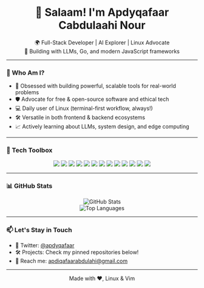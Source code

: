 <h1 align="center">👋 Salaam! I'm Apdyqafaar Cabdulaahi Nour</h1>

<p align="center">
  🌍 Full-Stack Developer | AI Explorer | Linux Advocate<br>
  🔬 Building with LLMs, Go, and modern JavaScript frameworks
</p>

---

### 🧠 Who Am I?

- 🧠 Obsessed with building powerful, scalable tools for real-world problems
- 🛡️ Advocate for free & open-source software and ethical tech
- 💻 Daily user of Linux (terminal-first workflow, always!)
- 🛠️ Versatile in both frontend & backend ecosystems
- 📈 Actively learning about LLMs, system design, and edge computing

---

### 🔧 Tech Toolbox

<p align="center">
  <!-- Web & JS Stack -->
  <img src="https://img.shields.io/badge/React-informational?style=flat&logo=react" />
  <img src="https://img.shields.io/badge/Next.js-informational?style=flat&logo=next.js&logoColor=white" />
  <img src="https://img.shields.io/badge/TypeScript-informational?style=flat&logo=typescript" />
  <img src="https://img.shields.io/badge/Node.js-informational?style=flat&logo=node.js" />
  <img src="https://img.shields.io/badge/Express.js-informational?style=flat&logo=express" />
  <img src="https://img.shields.io/badge/MongoDB-informational?style=flat&logo=mongodb" />
  <img src="https://img.shields.io/badge/MySQL-informational?style=flat&logo=mysql" />

  <!-- AI & Backend -->
  <img src="https://img.shields.io/badge/LLMs-informational?style=flat&logo=openai&logoColor=white" />
  <img src="https://img.shields.io/badge/Python-informational?style=flat&logo=python" />
  <img src="https://img.shields.io/badge/Flask-informational?style=flat&logo=flask" />
  <img src="https://img.shields.io/badge/Golang-informational?style=flat&logo=go" />

  <!-- Tools -->
  <img src="https://img.shields.io/badge/Linux-informational?style=flat&logo=linux" />
  <img src="https://img.shields.io/badge/VS_Code-informational?style=flat&logo=visualstudiocode" />
</p>

---

### 📊 GitHub Stats

<p align="center">
  <img src="https://github-readme-stats.vercel.app/api?username=apdyqafaar&show_icons=true&theme=github_dark&hide_border=true" alt="GitHub Stats" />
  <br/>
  <img src="https://github-readme-stats.vercel.app/api/top-langs/?username=apdyqafaar&layout=compact&theme=github_dark&hide_border=true" alt="Top Languages" />
</p>

---

### 📫 Let's Stay in Touch

- 💬 Twitter: [@apdyqafaar](https://twitter.com/apdyqafaar)
- 🛠️ Projects: Check my pinned repositories below!
- 📧 Reach me: apdiqafaarabdulahi@gmail.com

---

<p align="center">Made with ❤️, Linux & Vim</p>
